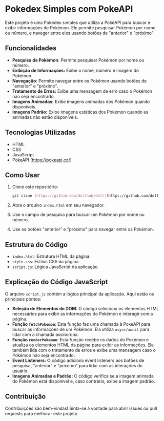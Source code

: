 # Pokedex Simples com PokeAPI

Este projeto é uma Pokedex simples que utiliza a PokeAPI para buscar e exibir informações de Pokémon. Ele permite pesquisar Pokémon por nome ou número, e navegar entre eles usando botões de "anterior" e "próximo".

## Funcionalidades

* **Pesquisa de Pokémon:** Permite pesquisar Pokémon por nome ou número.
* **Exibição de Informações:** Exibe o nome, número e imagem do Pokémon.
* **Navegação:** Permite navegar entre os Pokémon usando botões de "anterior" e "próximo".
* **Tratamento de Erros:** Exibe uma mensagem de erro caso o Pokémon não seja encontrado.
* **Imagens Animadas:** Exibe imagens animadas dos Pokémon quando disponíveis.
* **Imagens Padrão:** Exibe imagens estáticas dos Pokémon quando as animadas não estão disponíveis.

## Tecnologias Utilizadas

* HTML
* CSS
* JavaScript
* PokeAPI (https://pokeapi.co/)

## Como Usar

1.  Clone este repositório:

    ```bash
    git clone [https://github.com/dolthub/dolt](https://github.com/dolthub/dolt)
    ```

2.  Abra o arquivo `index.html` em seu navegador.

3.  Use o campo de pesquisa para buscar um Pokémon por nome ou número.

4.  Use os botões "anterior" e "próximo" para navegar entre os Pokémon.

## Estrutura do Código

* `index.html`: Estrutura HTML da página.
* `style.css`: Estilos CSS da página.
* `script.js`: Lógica JavaScript da aplicação.

## Explicação do Código JavaScript

O arquivo `script.js` contém a lógica principal da aplicação. Aqui estão os principais pontos:

* **Seleção de Elementos do DOM:** O código seleciona os elementos HTML necessários para exibir as informações do Pokémon e interagir com a página.
* **Função `fetchPokemon`:** Esta função faz uma chamada à PokeAPI para buscar as informações de um Pokémon. Ela utiliza `async/await` para lidar com a chamada assíncrona.
* **Função `renderPokemon`:** Esta função recebe os dados do Pokémon e atualiza os elementos HTML da página para exibir as informações. Ela também lida com o tratamento de erros e exibe uma mensagem caso o Pokémon não seja encontrado.
* **Event Listeners:** O código adiciona event listeners aos botões de pesquisa, "anterior" e "próximo" para lidar com as interações do usuário.
* **Imagens Animadas e Padrão:** O código verifica se a imagem animada do Pokémon está disponível e, caso contrário, exibe a imagem padrão.

## Contribuição

Contribuições são bem-vindas! Sinta-se à vontade para abrir issues ou pull requests para melhorar este projeto.
